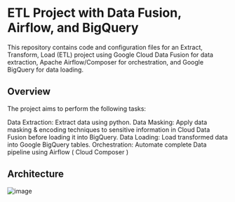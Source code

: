 # ETL Project with Data Fusion, Airflow, and BigQuery
This repository contains code and configuration files for an Extract, Transform, Load (ETL) project using Google Cloud Data Fusion for data extraction, Apache Airflow/Composer for orchestration, and Google BigQuery for data loading.


## Overview
The project aims to perform the following tasks:

Data Extraction: Extract data using python.
Data Masking: Apply data masking & encoding techniques to sensitive information in Cloud Data Fusion before loading it into BigQuery.
Data Loading: Load transformed data into Google BigQuery tables.
Orchestration: Automate complete Data pipeline using Airflow ( Cloud Composer )

## Architecture
![image](https://github.com/user-attachments/assets/005ddca2-d894-4629-b81e-f818af887c6c)
